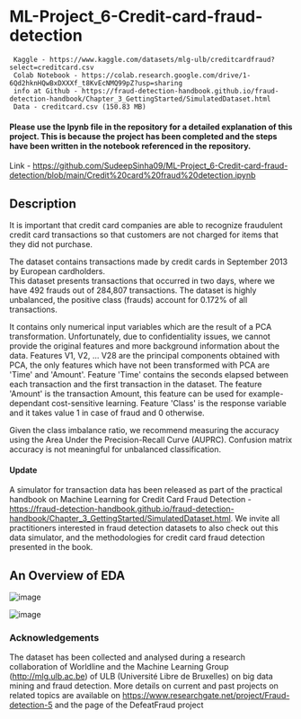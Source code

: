 # ML-Project_6-Credit-card-fraud-detection

     Kaggle - https://www.kaggle.com/datasets/mlg-ulb/creditcardfraud?select=creditcard.csv
     Colab Notebook - https://colab.research.google.com/drive/1-6Qd2hknHQwBxDXXXf_t8KvEcNMQ99pZ?usp=sharing
     info at Github - https://fraud-detection-handbook.github.io/fraud-detection-handbook/Chapter_3_GettingStarted/SimulatedDataset.html
     Data - creditcard.csv (150.83 MB)

#### Please use the Ipynb file in the repository for a detailed explanation of this project. This is because the project has been completed and the steps have been written in the notebook referenced in the repository.
Link - https://github.com/SudeepSinha09/ML-Project_6-Credit-card-fraud-detection/blob/main/Credit%20card%20fraud%20detection.ipynb

## Description

It is important that credit card companies are able to recognize fraudulent credit card transactions so that customers are not charged for items that they did not purchase.  

The dataset contains transactions made by credit cards in September 2013 by European cardholders.  
This dataset presents transactions that occurred in two days, where we have 492 frauds out of 284,807 transactions. The dataset is highly unbalanced, the positive class (frauds) account for 0.172% of all transactions.  

It contains only numerical input variables which are the result of a PCA transformation. Unfortunately, due to confidentiality issues, we cannot provide the original features and more background information about the data. Features V1, V2, … V28 are the principal components obtained with PCA, the only features which have not been transformed with PCA are 'Time' and 'Amount'. Feature 'Time' contains the seconds elapsed between each transaction and the first transaction in the dataset. The feature 'Amount' is the transaction Amount, this feature can be used for example-dependant cost-sensitive learning. Feature 'Class' is the response variable and it takes value 1 in case of fraud and 0 otherwise.  

Given the class imbalance ratio, we recommend measuring the accuracy using the Area Under the Precision-Recall Curve (AUPRC). Confusion matrix accuracy is not meaningful for unbalanced classification.  

#### Update

A simulator for transaction data has been released as part of the practical handbook on Machine Learning for Credit Card Fraud Detection - https://fraud-detection-handbook.github.io/fraud-detection-handbook/Chapter_3_GettingStarted/SimulatedDataset.html. We invite all practitioners interested in fraud detection datasets to also check out this data simulator, and the methodologies for credit card fraud detection presented in the book.

## An Overview of EDA

![image](https://user-images.githubusercontent.com/93086122/208389243-6ba1b9f7-7d0f-475a-b703-e10c442cebc1.png)

![image](https://user-images.githubusercontent.com/93086122/208389335-083b96b3-0ec1-4aa5-b1ca-5dd9c76cae58.png)

### Acknowledgements

The dataset has been collected and analysed during a research collaboration of Worldline and the Machine Learning Group (http://mlg.ulb.ac.be) of ULB (Université Libre de Bruxelles) on big data mining and fraud detection.
More details on current and past projects on related topics are available on https://www.researchgate.net/project/Fraud-detection-5 and the page of the DefeatFraud project

